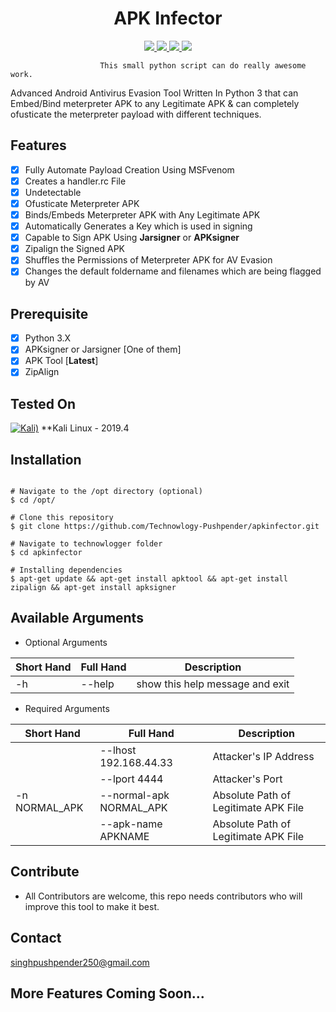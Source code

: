 <h1 align="center">APK Infector</h1>
<p align="center">
    <a href="https://python.org">
    <img src="https://img.shields.io/badge/Python-3-green.svg">
  </a>
  <a href="https://github.com/Technowlogy-Pushpender/apkinfector/blob/master/LICENSE">
    <img src="https://img.shields.io/badge/License-BSD%203-lightgrey.svg">
  </a>
  <a href="https://github.com/Technowlogy-Pushpender/apkinfector/releases">
    <img src="https://img.shields.io/badge/Release-1.0-blue.svg">
  </a>
    <a href="https://github.com/Technowlogy-Pushpender/apkinfector">
    <img src="https://img.shields.io/badge/Open%20Source-%E2%9D%A4-brightgreen.svg">
  </a>
</p>

                        This small python script can do really awesome work.
                        
Advanced Android Antivirus Evasion Tool Written In Python 3 that can Embed/Bind meterpreter APK to any Legitimate APK & can completely ofusticate the meterpreter payload with different techniques.

## Features
- [x] Fully Automate Payload Creation Using MSFvenom
- [x] Creates a handler.rc File 
- [x] Undetectable
- [x] Ofusticate Meterpreter APK
- [x] Binds/Embeds Meterpreter APK with Any Legitimate APK 
- [x] Automatically Generates a Key which is used in signing
- [x] Capable to Sign APK Using **Jarsigner** or **APKsigner**
- [x] Zipalign the Signed APK
- [x] Shuffles the Permissions of Meterpreter APK for AV Evasion
- [x] Changes the default foldername and filenames which are being flagged by AV

## Prerequisite
- [x] Python 3.X
- [x] APKsigner or Jarsigner  [One of them]
- [x] APK Tool [**Latest**]
- [x] ZipAlign

## Tested On
[![Kali)](https://www.google.com/s2/favicons?domain=https://www.kali.org/)](https://www.kali.org) **Kali Linux - 2019.4

## Installation

```

# Navigate to the /opt directory (optional)
$ cd /opt/

# Clone this repository
$ git clone https://github.com/Technowlogy-Pushpender/apkinfector.git

# Navigate to technowlogger folder
$ cd apkinfector

# Installing dependencies
$ apt-get update && apt-get install apktool && apt-get install zipalign && apt-get install apksigner

```

## Available Arguments 
* Optional Arguments

| Short Hand  | Full Hand | Description |
| ----------  | --------- | ----------- |
| -h          | --help    | show this help message and exit |

* Required Arguments

| Short Hand  | Full Hand | Description |
| ----------  | --------- | ----------- |
|             | --lhost 192.168.44.33  | Attacker's IP Address |
|             | --lport 4444 | Attacker's Port |
| -n NORMAL_APK | --normal-apk NORMAL_APK | Absolute Path of Legitimate APK File |
|     |  --apk-name APKNAME   | Absolute Path of Legitimate APK File |

## Contribute

* All Contributors are welcome, this repo needs contributors who will improve this tool to make it best.

## Contact

singhpushpender250@gmail.com 

## More Features Coming Soon...


